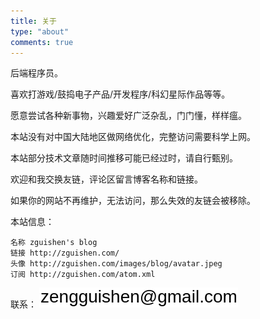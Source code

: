 ```yaml
---
title: 关于
type: "about"
comments: true
---
```


后端程序员。

喜欢打游戏/鼓捣电子产品/开发程序/科幻星际作品等等。

愿意尝试各种新事物，兴趣爱好广泛杂乱，门门懂，样样瘟。

本站没有对中国大陆地区做网络优化，完整访问需要科学上网。

本站部分技术文章随时间推移可能已经过时，请自行甄别。

欢迎和我交换友链，评论区留言博客名称和链接。

如果你的网站不再维护，无法访问，那么失效的友链会被移除。

本站信息：

```
名称 zguishen's blog
链接 http://zguishen.com/
头像 http://zguishen.com/images/blog/avatar.jpeg
订阅 http://zguishen.com/atom.xml
```

联系：
<img src="/../images/blog/mail.png" style="margin: unset;">
